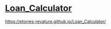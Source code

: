 # [Loan_Calculator]( https://etorres-revature.github.io/Loan_Calculator/)

 https://etorres-revature.github.io/Loan_Calculator/
